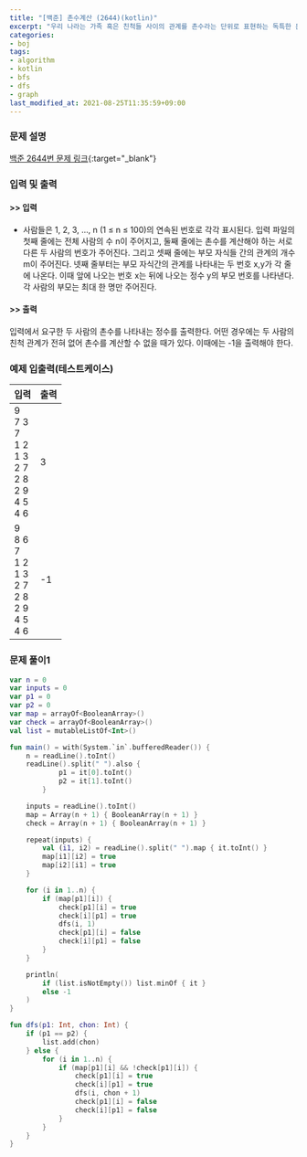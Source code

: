 ```yaml
---
title: "[백준] 촌수계산 (2644)(kotlin)"
excerpt: "우리 나라는 가족 혹은 친척들 사이의 관계를 촌수라는 단위로 표현하는 독특한 문화를 가지고 있다."
categories:
- boj
tags:
- algorithm
- kotlin
- bfs
- dfs
- graph
last_modified_at: 2021-08-25T11:35:59+09:00
---
```



### 문제 설명
[백준 2644번 문제 링크](https://www.acmicpc.net/problem/2644#description){:target="_blank"}




### 입력 및 출력
#### >> 입력
* 사람들은 1, 2, 3, …, n (1 ≤ n ≤ 100)의 연속된 번호로 각각 표시된다. 입력 파일의 첫째 줄에는 전체 사람의 수 n이 주어지고, 둘째 줄에는 촌수를 계산해야 하는 서로 다른 두 사람의 번호가 주어진다. 그리고 셋째 줄에는 부모 자식들 간의 관계의 개수 m이 주어진다. 넷째 줄부터는 부모 자식간의 관계를 나타내는 두 번호 x,y가 각 줄에 나온다. 이때 앞에 나오는 번호 x는 뒤에 나오는 정수 y의 부모 번호를 나타낸다.
각 사람의 부모는 최대 한 명만 주어진다.



#### >> 출력
입력에서 요구한 두 사람의 촌수를 나타내는 정수를 출력한다. 어떤 경우에는 두 사람의 친척 관계가 전혀 없어 촌수를 계산할 수 없을 때가 있다. 이때에는 \-1을 출력해야 한다.





### 예제 입출력(테스트케이스)


|입력|출력|
|-----|------|
|9<br>7 3<br>7<br>1 2<br>1 3<br>2 7<br>2 8<br>2 9<br>4 5<br>4 6|3|
|9<br>8 6<br>7<br>1 2<br>1 3<br>2 7<br>2 8<br>2 9<br>4 5<br>4 6|\-1|




### 문제 풀이1
```kotlin
var n = 0
var inputs = 0
var p1 = 0
var p2 = 0
var map = arrayOf<BooleanArray>()
var check = arrayOf<BooleanArray>()
val list = mutableListOf<Int>()

fun main() = with(System.`in`.bufferedReader()) {
    n = readLine().toInt()
    readLine().split(" ").also {
            p1 = it[0].toInt()
            p2 = it[1].toInt()
        }

    inputs = readLine().toInt()
    map = Array(n + 1) { BooleanArray(n + 1) }
    check = Array(n + 1) { BooleanArray(n + 1) }

    repeat(inputs) {
        val (i1, i2) = readLine().split(" ").map { it.toInt() }
        map[i1][i2] = true
        map[i2][i1] = true
    }

    for (i in 1..n) {
        if (map[p1][i]) {
            check[p1][i] = true
            check[i][p1] = true
            dfs(i, 1)
            check[p1][i] = false
            check[i][p1] = false
        }
    }

    println(
        if (list.isNotEmpty()) list.minOf { it }
        else -1
    )
}

fun dfs(p1: Int, chon: Int) {
    if (p1 == p2) {
        list.add(chon)
    } else {
        for (i in 1..n) {
            if (map[p1][i] && !check[p1][i]) {
                check[p1][i] = true
                check[i][p1] = true
                dfs(i, chon + 1)
                check[p1][i] = false
                check[i][p1] = false
            }
        }
    }
}
```